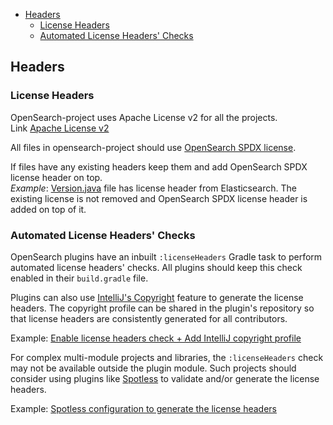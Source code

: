 <!-- TOC -->
- [Headers](#headers)
  - [License Headers](#license-headers)
  - [Automated License Headers' Checks](#automated-license-headers-checks)
<!-- TOC -->
## Headers

### License Headers
OpenSearch-project uses Apache License v2 for all the projects.  
Link [Apache License v2](LICENSE)

All files in opensearch-project should use [OpenSearch SPDX license](https://github.com/opensearch-project/.github/blob/main/CONTRIBUTING.md#license-headers).  


If files have any existing headers keep them and add OpenSearch SPDX license header on top.  
_Example_: [Version.java](https://github.com/opensearch-project/OpenSearch/blob/main/buildSrc/src/main/java/org/opensearch/gradle/Version.java) file has license header from Elasticsearch.
 The existing license is not removed and OpenSearch SPDX license header is added on top of it.   

### Automated License Headers' Checks

OpenSearch plugins have an inbuilt `:licenseHeaders` Gradle task to perform automated license headers' checks. All plugins should keep this check enabled in their `build.gradle` file.

Plugins can also use [IntelliJ's Copyright](https://www.jetbrains.com/help/idea/copyright.html) feature to generate the license headers. The copyright profile can be shared in the plugin's repository so that license headers are consistently generated for all contributors.

Example: [Enable license headers check + Add IntelliJ copyright profile](https://github.com/opensearch-project/k-NN/pull/41)

For complex multi-module projects and libraries, the `:licenseHeaders` check may not be available outside the plugin module. Such projects should consider using plugins like [Spotless](https://github.com/diffplug/spotless) to validate and/or generate the license headers.

Example: [Spotless configuration to generate the license headers](https://github.com/opensearch-project/performance-analyzer/blob/1357d86e3936c1de8de951e85f2db792e49d8a02/build.gradle#L89-L104)

